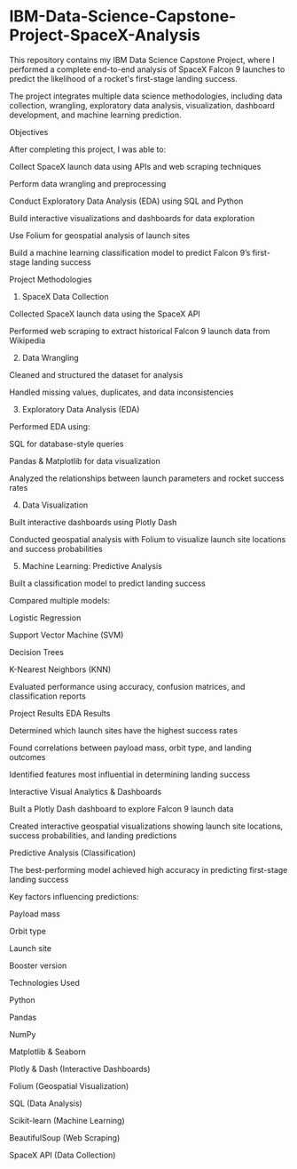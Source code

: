 # IBM-Data-Science-Capstone-Project-SpaceX-Analysis
This repository contains my IBM Data Science Capstone Project, where I performed a complete end-to-end analysis of SpaceX Falcon 9 launches to predict the likelihood of a rocket's first-stage landing success.

The project integrates multiple data science methodologies, including data collection, wrangling, exploratory data analysis, visualization, dashboard development, and machine learning prediction.

Objectives

After completing this project, I was able to:

Collect SpaceX launch data using APIs and web scraping techniques

Perform data wrangling and preprocessing

Conduct Exploratory Data Analysis (EDA) using SQL and Python

Build interactive visualizations and dashboards for data exploration

Use Folium for geospatial analysis of launch sites

Build a machine learning classification model to predict Falcon 9’s first-stage landing success

Project Methodologies
1. SpaceX Data Collection

Collected SpaceX launch data using the SpaceX API

Performed web scraping to extract historical Falcon 9 launch data from Wikipedia

2. Data Wrangling

Cleaned and structured the dataset for analysis

Handled missing values, duplicates, and data inconsistencies

3. Exploratory Data Analysis (EDA)

Performed EDA using:

SQL for database-style queries

Pandas & Matplotlib for data visualization

Analyzed the relationships between launch parameters and rocket success rates

4. Data Visualization

Built interactive dashboards using Plotly Dash

Conducted geospatial analysis with Folium to visualize launch site locations and success probabilities

5. Machine Learning: Predictive Analysis

Built a classification model to predict landing success

Compared multiple models:

Logistic Regression

Support Vector Machine (SVM)

Decision Trees

K-Nearest Neighbors (KNN)

Evaluated performance using accuracy, confusion matrices, and classification reports

Project Results
EDA Results

Determined which launch sites have the highest success rates

Found correlations between payload mass, orbit type, and landing outcomes

Identified features most influential in determining landing success

Interactive Visual Analytics & Dashboards

Built a Plotly Dash dashboard to explore Falcon 9 launch data

Created interactive geospatial visualizations showing launch site locations, success probabilities, and landing predictions

Predictive Analysis (Classification)

The best-performing model achieved high accuracy in predicting first-stage landing success

Key factors influencing predictions:

Payload mass

Orbit type

Launch site

Booster version

Technologies Used

Python

Pandas

NumPy

Matplotlib & Seaborn

Plotly & Dash (Interactive Dashboards)

Folium (Geospatial Visualization)

SQL (Data Analysis)

Scikit-learn (Machine Learning)

BeautifulSoup (Web Scraping)

SpaceX API (Data Collection)
